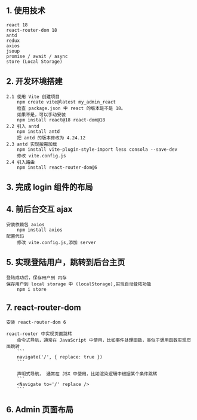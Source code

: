 ## 1. 使用技术
    react 18
    react-router-dom 18
    antd
    redux
    axios
    jsoup
    promise / await / async
    store (Local Storage)

## 2. 开发环境搭建
    2.1 使用 Vite 创建项目
        npm create vite@latest my_admin_react
        检查 package.json 中 react 的版本是不是 18。
        如果不是，可以手动安装
        npm install react@18 react-dom@18
    2.2 引入 antd 
        npm install antd
        把 antd 的版本修改为 4.24.12
    2.3 antd 实现按需加载
        npm install vite-plugin-style-import less consola --save-dev
        修改 vite.config.js
    2.4 引入路由
        npm install react-router-dom@6

## 3. 完成 login 组件的布局

## 4. 前后台交互 ajax
    安装依赖包 axios
        npm install axios
    配置代码
        修改 vite.config.js,添加 server 

## 5. 实现登陆用户，跳转到后台主页
    登陆成功后，保存用户到 内存
    保存用户到 local storage 中 (localStorage),实现自动登陆功能
        npm i store

## 7. react-router-dom 
    安装 react-router-dom 6

    react-router 中实现页面跳转
        命令式导航，通常在 JavaScript 中使用，比如事件处理函数，类似于调用函数实现页面跳转
        ```
        navigate('/', { replace: true })
        ```

        声明式导航， 通常在 JSX 中使用，比如渲染逻辑中根据某个条件跳转
        ```
        <Navigate to='/' replace />
        ```
        
## 6. Admin 页面布局
    